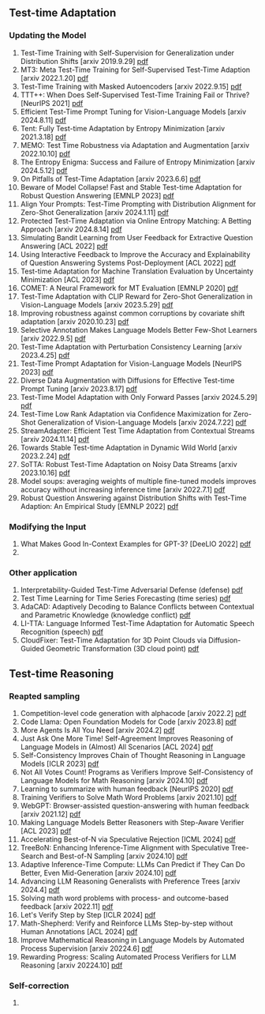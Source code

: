 ## Test-time Adaptation
### Updating the Model
1. Test-Time Training with Self-Supervision for Generalization under Distribution Shifts [arxiv 2019.9.29] [pdf](https://arxiv.org/pdf/1909.13231)
2. MT3: Meta Test-Time Training for Self-Supervised Test-Time Adaption [arxiv 2022.1.20] [pdf](https://arxiv.org/pdf/2103.16201)
3. Test-Time Training with Masked Autoencoders [arxiv 2022.9.15] [pdf](https://arxiv.org/pdf/2209.07522)
4. TTT++: When Does Self-Supervised Test-Time Training Fail or Thrive? [NeurIPS 2021] [pdf](https://proceedings.neurips.cc/paper_files/paper/2021/file/b618c3210e934362ac261db280128c22-Paper.pdf)
5. Efficient Test-Time Prompt Tuning for Vision-Language Models [arxiv 2024.8.11] [pdf](https://arxiv.org/pdf/2408.05775)
6. Tent: Fully Test-time Adaptation by Entropy Minimization [arxiv 2021.3.18] [pdf](https://arxiv.org/pdf/2006.10726)
7. MEMO: Test Time Robustness via Adaptation and Augmentation [arxiv 2022.10.10] [pdf](https://arxiv.org/pdf/2110.09506)
8. The Entropy Enigma: Success and Failure of Entropy Minimization [arxiv 2024.5.12] [pdf](https://arxiv.org/pdf/2405.05012)
9. On Pitfalls of Test-Time Adaptation [arxiv 2023.6.6] [pdf](https://arxiv.org/pdf/2306.03536)
10. Beware of Model Collapse! Fast and Stable Test-time Adaptation for Robust Question Answering [EMNLP 2023] [pdf](https://aclanthology.org/2023.emnlp-main.803.pdf)
11. Align Your Prompts: Test-Time Prompting with Distribution Alignment for Zero-Shot Generalization [arxiv 2024.1.11] [pdf](https://arxiv.org/pdf/2311.01459)
12. Protected Test-Time Adaptation via Online Entropy Matching: A Betting Approach [arxiv 2024.8.14] [pdf](https://arxiv.org/pdf/2408.07511)
13. Simulating Bandit Learning from User Feedback for Extractive Question Answering [ACL 2022] [pdf](https://aclanthology.org/2022.acl-long.355.pdf)
14. Using Interactive Feedback to Improve the Accuracy and Explainability of Question Answering Systems Post-Deployment [ACL 2022] [pdf](https://aclanthology.org/2022.findings-acl.75.pdf)
15. Test-time Adaptation for Machine Translation Evaluation by Uncertainty Minimization [ACL 2023] [pdf](https://aclanthology.org/2023.acl-long.47.pdf)
16. COMET: A Neural Framework for MT Evaluation [EMNLP 2020] [pdf](https://aclanthology.org/2020.emnlp-main.213.pdf)
17. Test-Time Adaptation with CLIP Reward for Zero-Shot Generalization in Vision-Language Models [arxiv 2023.5.29] [pdf](https://arxiv.org/pdf/2305.18010)
18. Improving robustness against common corruptions by covariate shift adaptation [arxiv 2020.10.23] [pdf](https://arxiv.org/pdf/2006.16971)
19. Selective Annotation Makes Language Models Better Few-Shot Learners [arxiv 2022.9.5] [pdf](https://arxiv.org/pdf/2209.01975)
20. Test-Time Adaptation with Perturbation Consistency Learning [arxiv 2023.4.25] [pdf](https://arxiv.org/pdf/2304.12764)
21. Test-Time Prompt Adaptation for Vision-Language Models [NeurIPS 2023] [pdf](https://proceedings.neurips.cc/paper_files/paper/2023/file/cdd0640218a27e9e2c0e52e324e25db0-Paper-Conference.pdf)
22. Diverse Data Augmentation with Diffusions for Effective Test-time Prompt Tuning [arxiv 2023.8.17] [pdf](https://arxiv.org/pdf/2308.06038)
23. Test-Time Model Adaptation with Only Forward Passes [arxiv 2024.5.29] [pdf](https://arxiv.org/pdf/2404.01650)
24. Test-Time Low Rank Adaptation via Confidence Maximization for Zero-Shot Generalization of Vision-Language Models [arxiv 2024.7.22] [pdf](https://arxiv.org/pdf/2407.15913)
25. StreamAdapter: Efficient Test Time Adaptation from Contextual Streams [arxiv 2024.11.14] [pdf](https://arxiv.org/pdf/2411.09289)
26. Towards Stable Test-time Adaptation in Dynamic Wild World [arxiv 2023.2.24] [pdf](https://arxiv.org/pdf/2302.12400)
27. SoTTA: Robust Test-Time Adaptation on Noisy Data Streams [arxiv 2023.10.16] [pdf](https://arxiv.org/pdf/2310.10074)
28. Model soups: averaging weights of multiple fine-tuned models improves accuracy without increasing inference time [arxiv 2022.7.1] [pdf](https://arxiv.org/pdf/2203.05482)
29. Robust Question Answering against Distribution Shifts with Test-Time Adaption: An Empirical Study [EMNLP 2022] [pdf](https://aclanthology.org/2022.findings-emnlp.460.pdf)
### Modifying the Input
1. What Makes Good In-Context Examples for GPT-3? [DeeLIO 2022] [pdf](https://aclanthology.org/2022.deelio-1.10.pdf)
2. 


### Other application
1. Interpretability-Guided Test-Time Adversarial Defense (defense) [pdf](https://arxiv.org/pdf/2409.15190)
2. Test Time Learning for Time Series Forecasting (time series) [pdf](https://arxiv.org/pdf/2409.14012)
3. AdaCAD: Adaptively Decoding to Balance Conflicts between Contextual and Parametric Knowledge (knowledge conflict) [pdf](https://arxiv.org/pdf/2409.07394)
4. LI-TTA: Language Informed Test-Time Adaptation for Automatic Speech Recognition (speech) [pdf](https://arxiv.org/pdf/2408.05769)
5. CloudFixer: Test-Time Adaptation for 3D Point Clouds via Diffusion-Guided Geometric Transformation (3D cloud point) [pdf](https://arxiv.org/pdf/2407.16193)

## Test-time Reasoning
### Reapted sampling
1. Competition-level code generation with alphacode [arxiv 2022.2] [pdf](https://arxiv.org/pdf/2203.07814)
2. Code Llama: Open Foundation Models for Code [arxiv 2023.8] [pdf](https://arxiv.org/pdf/2308.12950)
3. More Agents Is All You Need [arxiv 2024.2] [pdf](https://arxiv.org/pdf/2402.05120)
4. Just Ask One More Time! Self-Agreement Improves Reasoning of Language Models in (Almost) All Scenarios [ACL 2024] [pdf](https://aclanthology.org/2024.findings-acl.230.pdf)
5. Self-Consistency Improves Chain of Thought Reasoning in Language Models [ICLR 2023] [pdf](https://openreview.net/pdf?id=1PL1NIMMrw)
6. Not All Votes Count! Programs as Verifiers Improve Self-Consistency of Language Models for Math Reasoning [arxiv 2024.10] [pdf](https://arxiv.org/pdf/2410.12608)
7. Learning to summarize with human feedback [NeurIPS 2020] [pdf](https://proceedings.neurips.cc/paper_files/paper/2020/file/1f89885d556929e98d3ef9b86448f951-Paper.pdf)
8. Training Verifiers to Solve Math Word Problems [arxiv 2021.10] [pdf](https://arxiv.org/pdf/2110.14168)
9. WebGPT: Browser-assisted question-answering with human feedback [arxiv 2021.12] [pdf](https://arxiv.org/pdf/2112.09332)
10. Making Language Models Better Reasoners with Step-Aware Verifier [ACL 2023] [pdf](https://aclanthology.org/2023.acl-long.291.pdf)
11. Accelerating Best-of-N via Speculative Rejection [ICML 2024] [pdf](https://openreview.net/pdf?id=dRp8tAIPhj)
12. TreeBoN: Enhancing Inference-Time Alignment with Speculative Tree-Search and Best-of-N Sampling [arxiv 2024.10] [pdf](https://arxiv.org/pdf/2410.16033)
13. Adaptive Inference-Time Compute: LLMs Can Predict if They Can Do Better, Even Mid-Generation [arxiv 2024.10] [pdf](https://arxiv.org/pdf/2410.02725)
14. Advancing LLM Reasoning Generalists with Preference Trees [arxiv 2024.4] [pdf](https://arxiv.org/pdf/2404.02078)
15. Solving math word problems with process- and outcome-based feedback [arxiv 2022.11] [pdf](https://arxiv.org/pdf/2211.14275)
16. Let's Verify Step by Step [ICLR 2024] [pdf](https://openreview.net/pdf?id=v8L0pN6EOi)
17. Math-Shepherd: Verify and Reinforce LLMs Step-by-step without Human Annotations [ACL 2024] [pdf](https://aclanthology.org/2024.acl-long.510.pdf)
18. Improve Mathematical Reasoning in Language Models by Automated Process Supervision [arxiv 20224.6] [pdf](https://arxiv.org/pdf/2406.06592)
19. Rewarding Progress: Scaling Automated Process Verifiers for LLM Reasoning [arxiv 20224.10] [pdf](https://arxiv.org/pdf/2410.08146)

### Self-correction
1. 
